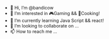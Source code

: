 - 👋 Hi, I’m @bandicow
- 👀 I’m interested in 🎮Gaming && 🍔Cooking!
- 🌱 I’m currently learning Java Script && react!
- 💞️ I’m looking to collaborate on ...
- 📫 How to reach me ... 

<!---
bandicow/bandicow is a ✨ special ✨ repository because its `README.md` (this file) appears on your GitHub profile.
You can click the Preview link to take a look at your changes.
--->
